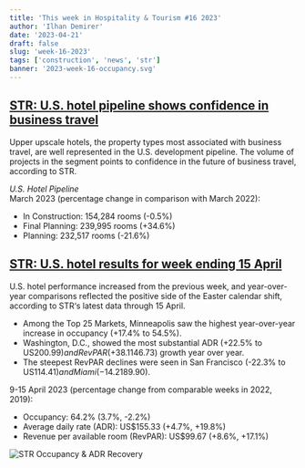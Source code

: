 ```yaml
---
title: 'This week in Hospitality & Tourism #16 2023'
author: 'Ilhan Demirer'
date: '2023-04-21'
draft: false
slug: 'week-16-2023'
tags: ['construction', 'news', 'str']
banner: '2023-week-16-occupancy.svg'
---
```


## [STR: U.S. hotel pipeline shows confidence in business travel](https://str.com/press-release/str-us-hotel-pipeline-shows-confidence-in-business-travel)

Upper upscale hotels, the property types most associated with business travel, are well represented in the U.S. development pipeline. The volume of projects in the segment points to confidence in the future of business travel, according to STR.

_U.S. Hotel Pipeline_  
 March 2023 (percentage change in comparison with March 2022):

- In Construction: 154,284 rooms (-0.5%)
- Final Planning: 239,995 rooms (+34.6%)
- Planning: 232,517 rooms (-21.6%)

## [STR: U.S. hotel results for week ending 15 April](https://str.com/press-release/str-us-hotel-results-week-ending-15-april)

U.S. hotel performance increased from the previous week, and year-over-year comparisons reflected the positive side of the Easter calendar shift, according to STR‘s latest data through 15 April.

- Among the Top 25 Markets, Minneapolis saw the highest year-over-year increase in occupancy (+17.4% to 54.5%).
- Washington, D.C., showed the most substantial ADR (+22.5% to US$200.99) and RevPAR (+38.1% to US$146.73) growth year over year.
- The steepest RevPAR declines were seen in San Francisco (-22.3% to US$114.41) and Miami (-14.2% to US$189.90).

9-15 April 2023 (percentage change from comparable weeks in 2022, 2019):

- Occupancy: 64.2% (3.7%, -2.2%)
- Average daily rate (ADR): US$155.33 (+4.7%, +19.8%)
- Revenue per available room (RevPAR): US$99.67 (+8.6%, +17.1%)

![STR Occupancy & ADR Recovery](/images/blogimages/2023-week-16-occupancy.svg)
